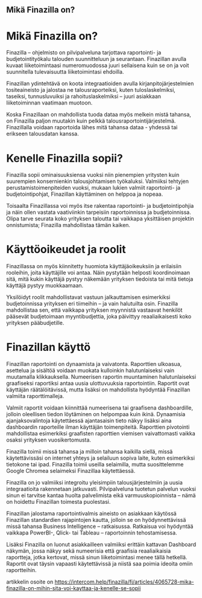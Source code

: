 ## Mikä Finazilla on?

# Mikä Finazilla on?

Finazilla – ohjelmisto on pilvipalveluna tarjottava raportointi- ja budjetointityökalu talouden suunnitteluun ja seurantaan. Finazillan avulla kuvaat liiketoimintaasi numeromuodossa juuri sellaisena kuin se on ja voit suunnitella tulevaisuutta liiketoimintasi ehdoilla.

Finazillan ydintehtävä on koota integraatioiden avulla kirjanpitojärjestelmien tositeaineisto ja jalostaa ne talousraporteiksi, kuten tuloslaskelmiksi, taseiksi, tunnusluvuiksi ja rahoituslaskelmiksi – juuri asiakkaan liiketoiminnan vaatimaan muotoon.

Koska Finazillaan on mahdollista tuoda dataa myös melkein mistä tahansa, on Finazilla paljon muutakin kuin pelkkä talousraportointijärjestelmä. Finazillalla voidaan raportoida lähes mitä tahansa dataa - yhdessä tai erikseen talousdatan kanssa.

# Kenelle Finazilla sopii?

Finazilla sopii ominaisuuksiensa vuoksi niin pienempien yritysten kuin suurempien konsernienkin talousjohtamisen työkaluksi. Valmiiksi tehtyjen perustamistoimenpiteiden vuoksi, mukaan lukien valmiit raportointi- ja budjetointipohjat, Finazillan käyttäminen on helppoa ja nopeaa.

Toisaalta Finazillassa voi myös itse rakentaa raportointi- ja budjetointipohjia ja näin ollen vastata vaativiinkin tarpeisiin raportoinnissa ja budjetoinnissa. Olipa tarve seurata koko yrityksen taloutta tai vaikkapa yksittäisen projektin onnistumista; Finazilla mahdollistaa tämän kaiken.

# Käyttöoikeudet ja roolit

Finazillassa on myös kiinnitetty huomiota käyttäjäoikeuksiin ja erilaisiin rooleihin, joita käyttäjille voi antaa. Näin pystytään helposti koordinoimaan sitä, mitä kukin käyttäjä pystyy näkemään yrityksen tiedoista tai mitä tietoja käyttäjä pystyy muokkaamaan.

Yksilöidyt roolit mahdollistavat vastuun jalkauttamisen esimerkiksi budjetoinnissa yrityksen eri tiimeihin – ja vain halutuilta osin. Finazilla mahdollistaa sen, että vaikkapa yrityksen myynnistä vastaavat henkilöt pääsevät budjetoimaan myyntibudjettia, joka päivittyy reaaliaikaisesti koko yrityksen pääbudjetille.

# Finazillan käyttö

Finazillan raportointi on dynaamista ja vaivatonta. Raporttien ulkoasua, asettelua ja sisältöä voidaan muokata kulloinkin halutunlaiseksi vain muutamalla klikkauksella. Numeerisen raportin muuntaminen halutunlaiseksi graafiseksi raportiksi antaa uusia ulottuvuuksia raportointiin. Raportit ovat käyttäjän räätälöitävissä, mutta lisäksi on mahdollista hyödyntää Finazillan valmiita raporttimalleja.

Valmiit raportit voidaan kiinnittää numeerisena tai graafisena dashboardille, jolloin oleellisen tiedon löytäminen on helpompaa kuin ikinä. Dynaamisia ajanjaksovalintoja käytettäessä ajantasaisin tieto näkyy lisäksi aina dashboardin raporteille ilman käyttäjän toimenpiteitä. Raporttien pivotointi mahdollistaa esimerkiksi graafisten raporttien viemisen vaivattomasti vaikka osaksi yrityksen vuosikertomusta.

Finazilla toimii missä tahansa ja milloin tahansa kaikilla siellä, missä käytettävissäsi on internet yhteys ja selailuun sopiva laite, kuten esimerkiksi tietokone tai ipad. Finazilla toimii useilla selaimilla, mutta suosittelemme Google Chromea selaimeksi Finazillaa käytettäessä.

Finazilla on jo valmiiksi integroitu yleisimpiin talousjärjestelmiin ja uusia integraatioita rakennetaan jatkuvasti. Pilvipalveluna tuotetun palvelun vuoksi sinun ei tarvitse kantaa huolta palvelimista eikä varmuuskopioinnista – nämä on hoidettu Finazillan toimesta puolestasi.

Finazillan jalostama raportointivalmis aineisto on asiakkaan käytössä Finazillan standardien rajapintojen kautta, jolloin se on hyödynnettävissä missä tahansa Business Intelligence – ratkaisussa. Ratkaisua voi hyödyntää vaikkapa PowerBI-, Qlick- tai Tableau – raportoinnin tehostamisessa.

Lisäksi Finazilla on luonut asiakkailleen valmiiksi erittäin kattavan Dashboard näkymän, jossa näkyy sekä numeerisia että graafisia reaaliaikaisia raportteja, jotka kertovat, missä sinun liiketoimintasi menee tällä hetkellä. Raportit ovat täysin vapaasti käytettävissä ja niistä saa poimia ideoita omiin raportteihin.



artikkelin osoite on https://intercom.help/finazilla/fi/articles/4065728-mika-finazilla-on-mihin-sita-voi-kayttaa-ja-kenelle-se-sopii

